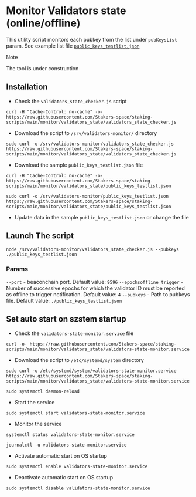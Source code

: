 # Monitor Validators state (online/offline)

This utility script monitors each pubkey from the list under `pubKeysList` param. See example list file [`public_keys_testlist.json`](https://raw.githubusercontent.com/Stakers-space/staking-scripts/main/monitor/validators_state/public_keys_testlist.json)

> [!NOTE]
> The tool is under construction

## Installation
- Check the `validators_state_checker.js` script
```
curl -H "Cache-Control: no-cache" -o- https://raw.githubusercontent.com/Stakers-space/staking-scripts/main/monitor/validators_state/validators_state_checker.js
```
- Download the script to `/srv/validators-monitor/` directory
```
sudo curl -o /srv/validators-monitor/validators_state_checker.js https://raw.githubusercontent.com/Stakers-space/staking-scripts/main/monitor/validators_state/validators_state_checker.js
```
- Download the sample  `public_keys_testlist.json` file
```
curl -H "Cache-Control: no-cache" -o- https://raw.githubusercontent.com/Stakers-space/staking-scripts/main/monitor/validators_state/public_keys_testlist.json
```
```
sudo curl -o /srv/validators-monitor/public_keys_testlist.json https://raw.githubusercontent.com/Stakers-space/staking-scripts/main/monitor/validators_state/public_keys_testlist.json
```
- Update data in the sample `public_keys_testlist.json` or change the file


## Launch The script
```
node /srv/validators-monitor/validators_state_checker.js --pubkeys ./public_keys_testlist.json
```
### Params
 `--port` - beaconchain port. Default value: `9596` 
 `--epochsoffline_trigger` - Number of successive epochs for which the validator ID must be reported as offline to trigger notification. Default value: `4`
 `--pubkeys` - Path to pubkeys file. Default value: `./public_keys_testlist.json`

## Set auto start on szstem startup
- Check the `validators-state-monitor.service` file
```
curl -o- https://raw.githubusercontent.com/Stakers-space/staking-scripts/main/monitor/validators_state/validators-state-monitor.service
```
- Download the script to `/etc/systemd/system` directory
```
sudo curl -o /etc/systemd/system/validators-state-monitor.service https://raw.githubusercontent.com/Stakers-space/staking-scripts/main/monitor/validators_state/validators-state-monitor.service
```
```
sudo systemctl daemon-reload
```
- Start the service
```
sudo systemctl start validators-state-monitor.service
```
- Monitor the service
```
systemctl status validators-state-monitor.service
```
```
journalctl -u validators-state-monitor.service
```
- Activate automatic start on OS startup
```
sudo systemctl enable validators-state-monitor.service
```
- Deactivate automatic start on OS startup
```
sudo systemctl disable validators-state-monitor.service
```